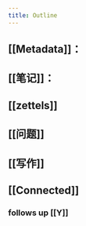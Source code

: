 ```yaml
---
title: Outline
---
```


## [[Metadata]]：
## [[笔记]]：
## [[zettels]]
## [[问题]]
## [[写作]]
## [[Connected]]
### follows up [[Y]]
###
